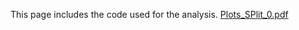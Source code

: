 This page includes the code used for the analysis. 
[Plots_SPlit_0.pdf](https://github.com/user-attachments/files/17351150/Plots_SPlit_0.pdf)
